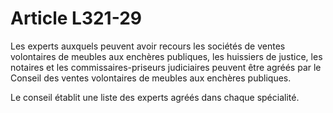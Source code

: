 # Article L321-29

Les experts auxquels peuvent avoir recours les sociétés de ventes volontaires de meubles aux enchères publiques, les huissiers de justice, les notaires et les commissaires-priseurs judiciaires peuvent être agréés par le Conseil des ventes volontaires de meubles aux enchères publiques.

Le conseil établit une liste des experts agréés dans chaque spécialité.

